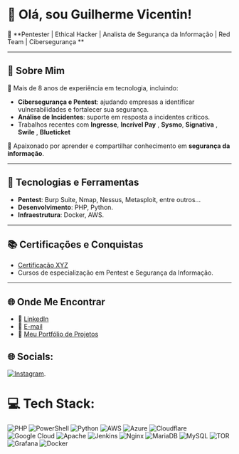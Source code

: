 # 👋 Olá, sou Guilherme Vicentin!

🎯 **Pentester | Ethical Hacker | Analista de Segurança da Informação | Red Team | Cibersegurança **

---

## 🚀 Sobre Mim
🔹 Mais de 8 anos de experiência em tecnologia, incluindo:
- **Cibersegurança e Pentest**: ajudando empresas a identificar vulnerabilidades e fortalecer sua segurança.
- **Análise de Incidentes**: suporte em resposta a incidentes críticos.
- Trabalhos recentes com **Ingresse**, **Incrível Pay** , **Sysmo**, **Signativa** , **Swile** , **Blueticket**

🔹 Apaixonado por aprender e compartilhar conhecimento em **segurança da informação**.

---

## 🔧 Tecnologias e Ferramentas
- **Pentest**: Burp Suite, Nmap, Nessus, Metasploit, entre outros...
- **Desenvolvimento**: PHP, Python.
- **Infraestrutura**: Docker, AWS.

---

## 📚 Certificações e Conquistas
- [Certificação XYZ](#)
- Cursos de especialização em Pentest e Segurança da Informação.

---

## 🌐 Onde Me Encontrar
- 💼 [LinkedIn](https://www.linkedin.com/in/guilherme-vicentin-156599202/)
- 📧 [E-mail](mailto:wsvicentin@gmail.com)
- 🌟 [Meu Portfólio de Projetos](https://github.com/guigavicentin)

## 🌐 Socials:
[![Instagram](https://img.shields.io/badge/Instagram-%23E4405F.svg?logo=Instagram&logoColor=white)](https://instagram.com/https://instagram.com/ws_vicentin).

# 💻 Tech Stack:
![PHP](https://img.shields.io/badge/php-%23777BB4.svg?style=for-the-badge&logo=php&logoColor=white) ![PowerShell](https://img.shields.io/badge/PowerShell-%235391FE.svg?style=for-the-badge&logo=powershell&logoColor=white) ![Python](https://img.shields.io/badge/python-3670A0?style=for-the-badge&logo=python&logoColor=ffdd54) ![AWS](https://img.shields.io/badge/AWS-%23FF9900.svg?style=for-the-badge&logo=amazon-aws&logoColor=white) ![Azure](https://img.shields.io/badge/azure-%230072C6.svg?style=for-the-badge&logo=microsoftazure&logoColor=white) ![Cloudflare](https://img.shields.io/badge/Cloudflare-F38020?style=for-the-badge&logo=Cloudflare&logoColor=white) ![Google Cloud](https://img.shields.io/badge/GoogleCloud-%234285F4.svg?style=for-the-badge&logo=google-cloud&logoColor=white) ![Apache](https://img.shields.io/badge/apache-%23D42029.svg?style=for-the-badge&logo=apache&logoColor=white) ![Jenkins](https://img.shields.io/badge/jenkins-%232C5263.svg?style=for-the-badge&logo=jenkins&logoColor=white) ![Nginx](https://img.shields.io/badge/nginx-%23009639.svg?style=for-the-badge&logo=nginx&logoColor=white) ![MariaDB](https://img.shields.io/badge/MariaDB-003545?style=for-the-badge&logo=mariadb&logoColor=white) ![MySQL](https://img.shields.io/badge/mysql-4479A1.svg?style=for-the-badge&logo=mysql&logoColor=white) ![TOR](https://img.shields.io/badge/tor-%237E4798.svg?style=for-the-badge&logo=tor-project&logoColor=white) ![Grafana](https://img.shields.io/badge/grafana-%23F46800.svg?style=for-the-badge&logo=grafana&logoColor=white) ![Docker](https://img.shields.io/badge/docker-%230db7ed.svg?style=for-the-badge&logo=docker&logoColor=white)


